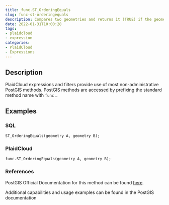 ```yaml
---
title: func.ST_OrderingEquals
slug: func-st-orderingequals
description: Compares two geometries and returns it (TRUE) if the geometries are equal and the coordinates are in the same order
date: 2022-01-31T10:00:28
tags:
- plaidcloud
- expression
categories:
- PlaidCloud
- Expressions
---
```



## Description


PlaidCloud expressions and filters provide use of most non-administrative PostGIS methods. PostGIS methods are accessed by prefixing the standard method name with `func.`.



## Examples


### SQL



```
ST_OrderingEquals(geometry A, geometry B);
```


### PlaidCloud



```
func.ST_OrderingEquals(geometry A, geometry B);
```


### References


PostGIS Official Documentation for this method can be found [here](https://postgis.net/docs/manual-3.1/ST_OrderingEquals.html).



Additional capabilities and usage examples can be found in the PostGIS documentation


